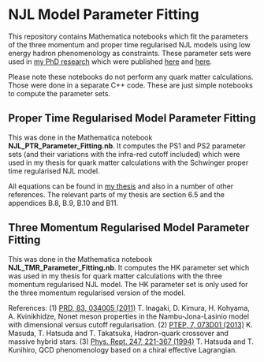 # NJL Model Parameter Fitting

This repository contains Mathematica notebooks which fit the parameters of the three momentum and proper time
regularised NJL models using low energy hadron phenomenology as constraints.
These parameter sets were used in [my PhD research](https://inspirehep.net/record/1495499/files/02whole.pdf) which were published [here](https://journals.aps.org/prc/abstract/10.1103/PhysRevC.93.035807) and [here](https://www.sciencedirect.com/science/article/pii/S0370269316305627?via%3Dihub).


Please note these notebooks do not perform any quark matter calculations. Those were done in a separate C++ code. These are just simple notebooks to compute the parameter sets.

## Proper Time Regularised Model Parameter Fitting

This was done in the Mathematica notebook **NJL_PTR_Parameter_Fitting.nb**. It computes the PS1 and PS2 parameter sets (and their variations with the infra-red cutoff included) which were used in my thesis for quark matter calculations with the Schwinger proper time regularised NJL model.    

All equations can be found in [my thesis](https://inspirehep.net/record/1495499/files/02whole.pdf) and also in a number of other references. The relevant parts of my thesis are section 6.5 and the appendices B.8, B.9, B.10 and B11.

## Three Momentum Regularised Model Parameter Fitting

This was done in the Mathematica notebook **NJL_TMR_Parameter_Fitting.nb**. It computes the HK parameter set which was used in my thesis for quark matter calculations with the three momentum regularised NJL model. The HK parameter set is only used for the three momentum regularised version of the model.

References:
(1) [PRD, 83, 034005 (2011)](https://journals.aps.org/prd/abstract/10.1103/PhysRevD.83.034005) T. Inagaki, D. Kimura, H. Kohyama, A. Kvinikhidze, Nonet meson properties in the Nambu-Jona-Lasinio model with dimensional versus cutoff regularisation.
(2) [PTEP, 7, 073D01 (2013)](https://academic.oup.com/ptep/article/2013/7/073D01/1571314) K. Masuda, T. Hatsuda and T. Takatsuka, Hadron-quark crossover and massive hybrid stars.
(3) [Phys. Rept. 247, 221-367 (1994)](https://www.sciencedirect.com/science/article/abs/pii/0370157394900221) T. Hatsuda and T. Kunihiro, QCD phenomenology based on a chiral effective Lagrangian.
